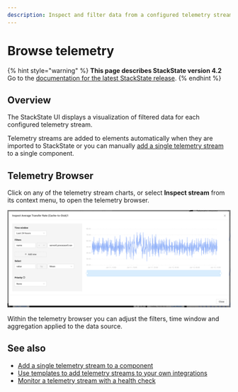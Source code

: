 ```yaml
---
description: Inspect and filter data from a configured telemetry stream
---
```


# Browse telemetry

{% hint style="warning" %}
**This page describes StackState version 4.2**  
Go to the [documentation for the latest StackState release](https://docs.stackstate.com/).
{% endhint %}

## Overview

The StackState UI displays a visualization of filtered data for each configured telemetry stream.

Telemetry streams are added to elements automatically when they are imported to StackState or you can manually [add a single telemetry stream](../health-state-and-event-notifications/add-telemetry-to-element.md) to a single component.

## Telemetry Browser

Click on any of the telemetry stream charts, or select **Inspect stream** from its context menu, to open the telemetry browser.

![Telemetry browser](../../.gitbook/assets/v43_telemetry-browser.png)

Within the telemetry browser you can adjust the filters, time window and aggregation applied to the data source.

## See also

* [Add a single telemetry stream to a component](../health-state-and-event-notifications/add-telemetry-to-element.md)
* [Use templates to add telemetry streams to your own integrations](../../configure/telemetry/telemetry_synchronized_topology.md)
* [Monitor a telemetry stream with a health check](../health-state-and-event-notifications/add-a-health-check.md)

